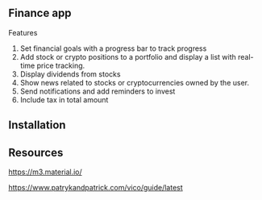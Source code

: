 ## Finance app
Features
1. Set financial goals with a progress bar to track progress
2. Add stock or crypto positions to a portfolio and display a list with real-time price tracking.
3. Display dividends from stocks
4. Show news related to stocks or cryptocurrencies owned by the user.
5. Send notifications and add reminders to invest
6. Include tax in total amount

## Installation


## Resources
https://m3.material.io/

https://www.patrykandpatrick.com/vico/guide/latest
